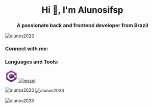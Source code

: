 <h1 align="center">Hi 👋, I'm Alunosifsp</h1>
<h3 align="center">A passionate back and frontend developer from Brazil</h3>

<p align="left"> <img src="https://komarev.com/ghpvc/?username=alunos2023&label=Profile%20views&color=0e75b6&style=flat" alt="alunos2023" /> </p>

<h3 align="left">Connect with me:</h3>
<p align="left">
</p>

<h3 align="left">Languages and Tools:</h3>
<p align="left"> <a href="https://www.w3schools.com/cs/" target="_blank" rel="noreferrer"> <img src="https://raw.githubusercontent.com/devicons/devicon/master/icons/csharp/csharp-original.svg" alt="csharp" width="40" height="40"/> </a> <a href="https://www.microsoft.com/en-us/sql-server" target="_blank" rel="noreferrer"> <img src="https://www.svgrepo.com/show/303229/microsoft-sql-server-logo.svg" alt="mssql" width="40" height="40"/> </a> </p>

<p><img align="left" src="https://github-readme-stats.vercel.app/api/top-langs?username=alunos2023&show_icons=true&locale=en&layout=compact" alt="alunos2023" /></p>

<p>&nbsp;<img align="center" src="https://github-readme-stats.vercel.app/api?username=alunos2023&show_icons=true&locale=en" alt="alunos2023" /></p>

<p><img align="center" src="https://github-readme-streak-stats.herokuapp.com/?user=alunos2023&" alt="alunos2023" /></p>
